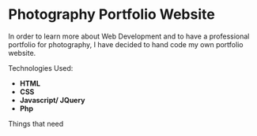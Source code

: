 # Photography Portfolio Website

In order to learn more about Web Development and to have a professional portfolio for photography, I have decided to hand code my own portfolio website.

Technologies Used:
- <strong>HTML </strong> 
- <strong>CSS</strong>
- <strong> Javascript/ JQuery</strong>
- <strong>Php</strong>

Things that need
